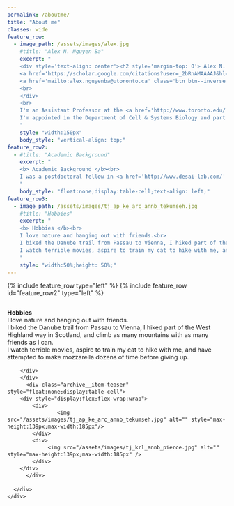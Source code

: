 ```yaml
---
permalink: /aboutme/
title: "About me"
classes: wide
feature_row:
  - image_path: /assets/images/alex.jpg
    #title: "Alex N. Nguyen Ba"
    excerpt: "
	<div style='text-align: center'><h2 style='margin-top: 0'> Alex N. Nguyen Ba</h2>
	<a href='https://scholar.google.com/citations?user=_2bRnAMAAAAJ&hl=en' class='btn btn--inverse' target='_blank'><i class='fas fa-user'></i> Google Scholar</a>
	<a href='mailto:alex.nguyenba@utoronto.ca' class='btn btn--inverse'><i class='far fa-envelope'></i> alex.nguyenba[at]utoronto.ca</a>
	<br>
	</div>
	<br>
	I'm an Assistant Professor at the <a href='http://www.toronto.edu/' target='_blank'>University of Toronto <i class='fas fa-external-link-alt'></i></a>.<br>
	I'm appointed in the Department of Cell & Systems Biology and part of the growing computational biology and high-throughput genetics community in Toronto. I am co-chair of the Experimental Techniques and Standards workstream for the <a href='https://www.varianteffect.org/' target='_blank'>Atlas of Variant Effects Alliance</a>, and I lead the <a href='https://www.varianteffect.org/podcast' target='_blank'>Variants and US Podcast</a>.
    "
    style: "width:150px"
    body_style: "vertical-align: top;"
feature_row2:
  - #title: "Academic Background"
    excerpt: "
	<b> Academic Background </b><br>
	I was a postdoctoral fellow in <a href='http://www.desai-lab.com/' target='_blank'>Michael Desai's <i class='fas fa-external-link-alt'></i></a> group at Harvard University, and a graduate student in <a href='http://www.moseslab.csb.utoronto.ca/' target='_blank'>Alan Moses' <i class='fas fa-external-link-alt'></i></a> lab at the University of Toronto. Over the years, I've worked closely with cool collaborators like Brenda Andrews, Charlie Boone, Gianni Liti, Sasha Levy, Eric Weiss, Christian Landry and mentored a large number of extremely talented graduate students.
    "
    body_style: "float:none;display:table-cell;text-align: left;"
feature_row3:
  - image_path: /assets/images/tj_ap_ke_arc_annb_tekumseh.jpg
    #title: "Hobbies"
    excerpt: "
	<b> Hobbies </b><br>
	I love nature and hanging out with friends.<br>
	I biked the Danube trail from Passau to Vienna, I hiked part of the West Highland way in Scotland, and climb as many mountains with as many friends as I can.<br>
	I watch terrible movies, aspire to train my cat to hike with me, and have attempted to make mozzarella dozens of time before giving up. 
    "
    style: "width:50%;height: 50%;"
---
```


{% include feature_row type="left" %}
{% include feature_row id="feature_row2" type="left" %}
<div class="feature__wrapper" style="width:100%">
    <div class="feature__item--right">
      <div class="archive__item" style="display: table-row;width:100%">  
	<div class="archive__item-body" style="float:none;display:table-cell;vertical-align: top;">
	      <div class="archive__item-excerpt">
              <p><b> Hobbies </b><br /> I love nature and hanging out with friends.<br /> I biked the Danube trail from Passau to Vienna, I hiked part of the West Highland way in Scotland, and climb as many mountains with as many friends as I can.<br />
					I watch terrible movies, aspire to train my cat to hike with me, and have attempted to make mozzarella dozens of time before giving up. 
		</p>
            	
		</div>
        </div>
          <div class="archive__item-teaser" style="float:none;display:table-cell">
		<div style="display:flex;flex-wrap:wrap">
			<div>
            		<img src="/assets/images/tj_ap_ke_arc_annb_tekumseh.jpg" alt="" style="max-height:139px;max-width:185px"/>
			</div>
			<div>
           		 <img src="/assets/images/tj_krl_annb_pierce.jpg" alt="" style="max-height:139px;max-width:185px" />
			</div>
		</div>
          </div>
        
      </div>
    </div>
</div>
